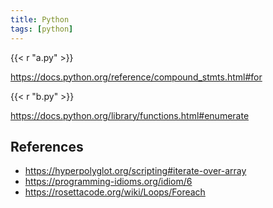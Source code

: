 ```yaml
---
title: Python
tags: [python]
---
```


{{< r "a.py" >}}

<https://docs.python.org/reference/compound_stmts.html#for>

{{< r "b.py" >}}

<https://docs.python.org/library/functions.html#enumerate>

## References

- <https://hyperpolyglot.org/scripting#iterate-over-array>
- <https://programming-idioms.org/idiom/6>
- <https://rosettacode.org/wiki/Loops/Foreach>
